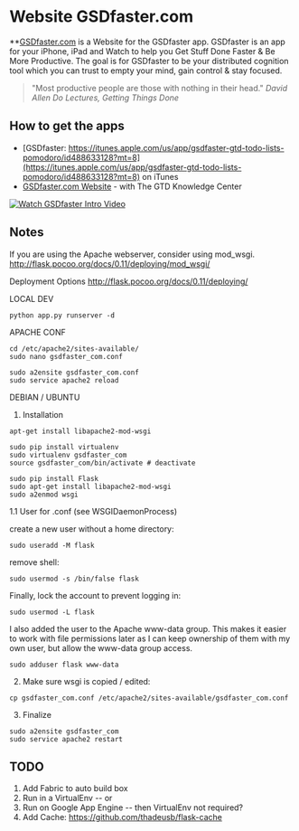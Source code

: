 # Website GSDfaster.com

**[GSDfaster.com](https://www.gsdfaster.com/) is a Website for the GSDfaster app. GSDfaster is an app for your iPhone, iPad and Watch to help you Get Stuff Done Faster & Be More Productive. The goal is for GSDfaster to be your distributed cognition tool which you can trust to empty your mind, gain control & stay focused.

> "Most productive people are those with nothing in their head."
*David Allen Do Lectures, Getting Things Done*

## How to get the apps

* [GSDfaster: https://itunes.apple.com/us/app/gsdfaster-gtd-todo-lists-pomodoro/id488633128?mt=8](https://itunes.apple.com/us/app/gsdfaster-gtd-todo-lists-pomodoro/id488633128?mt=8) on iTunes
* [GSDfaster.com Website](https://www.gsdfaster.com/) - with The GTD Knowledge Center

[![Watch GSDfaster Intro Video](https://img.youtube.com/vi/cth-5fM-2Vg/0.jpg)](https://www.youtube.com/watch?v=cth-5fM-2Vg)

## Notes

If you are using the Apache webserver, consider using mod_wsgi.
http://flask.pocoo.org/docs/0.11/deploying/mod_wsgi/

Deployment Options
http://flask.pocoo.org/docs/0.11/deploying/

LOCAL DEV

```
python app.py runserver -d
```

APACHE CONF

```
cd /etc/apache2/sites-available/
sudo nano gsdfaster_com.conf
```

```
sudo a2ensite gsdfaster_com.conf
sudo service apache2 reload
```

DEBIAN / UBUNTU

1. Installation

```
apt-get install libapache2-mod-wsgi
```

```
sudo pip install virtualenv
sudo virtualenv gsdfaster_com
source gsdfaster_com/bin/activate # deactivate
```

```
sudo pip install Flask
sudo apt-get install libapache2-mod-wsgi
sudo a2enmod wsgi
```

1.1 User for .conf (see WSGIDaemonProcess)

create a new user without a home directory:
```
sudo useradd -M flask
```

remove shell:
```
sudo usermod -s /bin/false flask
```

Finally, lock the account to prevent logging in:
```
sudo usermod -L flask
```

I also added the user to the Apache www-data group. This makes it easier to work with file permissions later as I can keep ownership of them with my own user, but allow the www-data group access.
```
sudo adduser flask www-data
```

2. Make sure wsgi is copied / edited:
```
cp gsdfaster_com.conf /etc/apache2/sites-available/gsdfaster_com.conf
```

3. Finalize
```
sudo a2ensite gsdfaster_com
sudo service apache2 restart
```

## TODO

1. Add Fabric to auto build box
2. Run in a VirtualEnv -- or
3. Run on Google App Engine -- then VirtualEnv not required?
4. Add Cache: https://github.com/thadeusb/flask-cache

